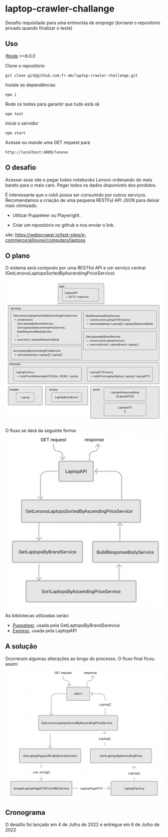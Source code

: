 # laptop-crawler-challange
Desafio requisitado para uma entrevista de emprego (tornarei o repositório privado quando finalizar o teste)

## Uso
([Node](https://nodejs.org/en/) >=6.0.0

Clone o repositório
```
git clone git@github.com:fr-mm/laptop-crawler-challange.git
```

Instale as dependências
```
npm i
```

Rode os testes para garantir que tudo está ok
```
npm test
```

Inicie o servidor
```
npm start
```

Acesse ou mande uma GET request para
```
http://localhost:4000/lenovo
```


## O desafio
Acessar esse site e pegar todos notebooks Lenovo ordenando do mais barato para o mais caro. 
Pegar todos os dados disponíveis dos produtos.
 
É interessante que o robô possa ser consumido por outros serviços. 
Recomendamos a criação de uma pequena RESTFul API JSON para deixar mais otimizado.
 
- Utilizar Puppeteer ou Playwright.
 
- Criar um repositório no github e nos enviar o link.
 
site:
https://webscraper.io/test-sites/e-commerce/allinone/computers/laptops

## O plano

O sistema será composto por uma RESTful API 
e um serviço central (GetLenovoLaptopsSortedByAscendingPriceService)

![Modelagem](./static/modelling.png)

O fluxo se dará da seguinte forma:  
![Fluxo](./static/flow.png)

As bibliotecas utilizadas serão:
- [Puppeteer](https://github.com/puppeteer/puppeteer), usada pela GetLaptopsByBrandSerevice
- [Express](https://github.com/expressjs/express), usada pela LaptopAPI


## A solução

Ocorreram algumas alterações ao longo do processo. O fluxo final ficou assim:  
![Fluxo final](./static/final-flow.png)

## Cronograma

O desafio foi lançado em 4 de Julho de 2022 e entregue em 6 de Julho de 2022

